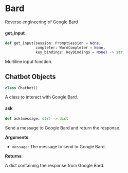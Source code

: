 <a id="Bard"></a>

# Bard

Reverse engineering of Google Bard

<a id="Bard.get_input"></a>

#### get\_input

```python
def get_input(session: PromptSession = None,
              completer: WordCompleter = None,
              key_bindings: KeyBindings = None) -> str
```

Multiline input function.

<a id="Bard.Chatbot"></a>

## Chatbot Objects

```python
class Chatbot()
```

A class to interact with Google Bard.

<a id="Bard.Chatbot.ask"></a>

#### ask

```python
def ask(message: str) -> dict
```

Send a message to Google Bard and return the response.

**Arguments**:

- `message`: The message to send to Google Bard.

**Returns**:

A dict containing the response from Google Bard.

